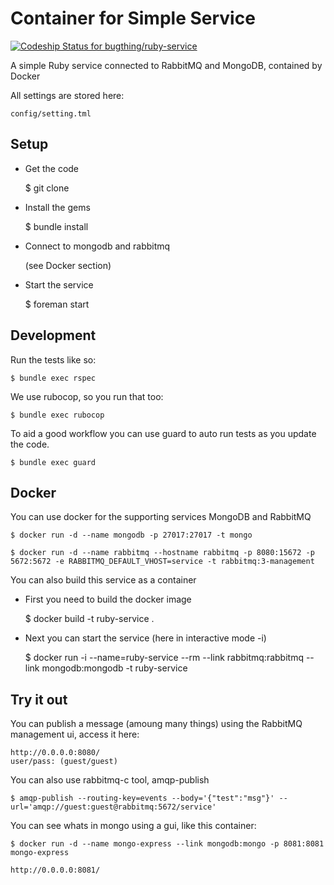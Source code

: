 Container for Simple Service
============================

[ ![Codeship Status for bugthing/ruby-service](https://app.codeship.com/projects/d6985ef0-ee53-0135-b1fa-7a05e9c83fff/status?branch=master)](https://app.codeship.com/projects/270906)

A simple Ruby service connected to RabbitMQ and MongoDB, contained by Docker

All settings are stored here:

    config/setting.tml

Setup
------

* Get the code

    $ git clone <url>

* Install the gems

    $ bundle install

* Connect to mongodb and rabbitmq

    (see Docker section)

* Start the service

    $ foreman start

Development
-----------

Run the tests like so:

    $ bundle exec rspec

We use rubocop, so you run that too:

    $ bundle exec rubocop

To aid a good workflow you can use guard to auto run tests as you update the code.

    $ bundle exec guard

Docker
------

You can use docker for the supporting services MongoDB and RabbitMQ

    $ docker run -d --name mongodb -p 27017:27017 -t mongo

    $ docker run -d --name rabbitmq --hostname rabbitmq -p 8080:15672 -p 5672:5672 -e RABBITMQ_DEFAULT_VHOST=service -t rabbitmq:3-management

You can also build this service as a container

* First you need to build the docker image

    $ docker build -t ruby-service .

* Next you can start the service (here in interactive mode -i)

    $ docker run -i --name=ruby-service --rm --link rabbitmq:rabbitmq --link mongodb:mongodb -t ruby-service

Try it out
----------

You can publish a message (amoung many things) using the RabbitMQ management ui, access it here:

	http://0.0.0.0:8080/
	user/pass: (guest/guest)

You can also use rabbitmq-c tool, amqp-publish

    $ amqp-publish --routing-key=events --body='{"test":"msg"}' --url='amqp://guest:guest@rabbitmq:5672/service'

You can see whats in mongo using a gui, like this container:

	$ docker run -d --name mongo-express --link mongodb:mongo -p 8081:8081 mongo-express

	http://0.0.0.0:8081/

